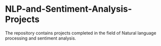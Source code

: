 # NLP-and-Sentiment-Analysis-Projects

The repository contains projects completed in the field of Natural language processing and sentiment analysis.
